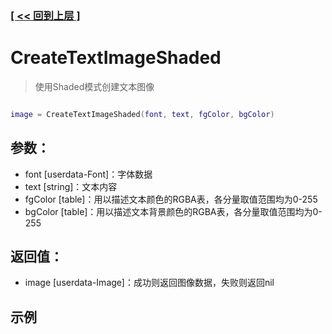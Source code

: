 ### [[ << 回到上层 ]](index.md)

# CreateTextImageShaded

> 使用Shaded模式创建文本图像

```lua

image = CreateTextImageShaded(font, text, fgColor, bgColor)

```

## 参数：

+ font [userdata-Font]：字体数据
+ text [string]：文本内容
+ fgColor [table]：用以描述文本颜色的RGBA表，各分量取值范围均为0-255
+ bgColor [table]：用以描述文本背景颜色的RGBA表，各分量取值范围均为0-255

## 返回值：

+ image [userdata-Image]：成功则返回图像数据，失败则返回nil

## 示例

```lua

```